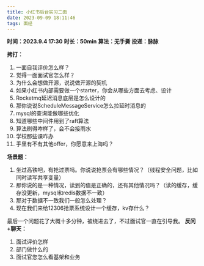 ```yaml
---
title: 小红书后台实习二面
date: 2023-09-09 18:11:46
tags: 面经
---
```


**时间：2023.9.4 17:30**
**时长：50min**
**算法：无手撕**
**投递：脉脉**

**拷打：**

1. 一面自我评价怎么样？
2. 觉得一面面试官怎么样？
3. 为什么会想做开源，说说做开源的契机
4. 如果小红书内部需要做一个starter，你会从哪些方面去考虑、设计
5. Rocketmq延迟消息底层是怎么设计的
6. 那你说说ScheduleMessageService怎么拉延时消息的
7. mysql的查询能做哪些优化
8. 知道哪些中间件用到了raft算法
9. 算法刷得咋样了，会不会接雨水
10. 学校那些课咋办
11. 手里有不有其他offer，你愿意来上海吗？

**场景题：**

1. 坐过高铁吧，有抢过票吗。你说说抢票会有哪些情况？（线程安全问题，比如同时读写共享变量）
2. 那你说的是一种情况，读到的值是正确的，还有其他情况吗？（读的缓存，缓存没更新，mysql和redis数据不一致）
3. 那对于数据不一致我们一般怎么处理？
4. 现在我们来给12306抢票系统设计一个缓存，kv存什么？

最后一个问题花了大概十多分钟，被绕进去了，不过面试官一直在引导我。
**反问+聊天：**

1. 面试评价怎样
2. 部门做什么的
3. 面试官您怎么看基架和业务


